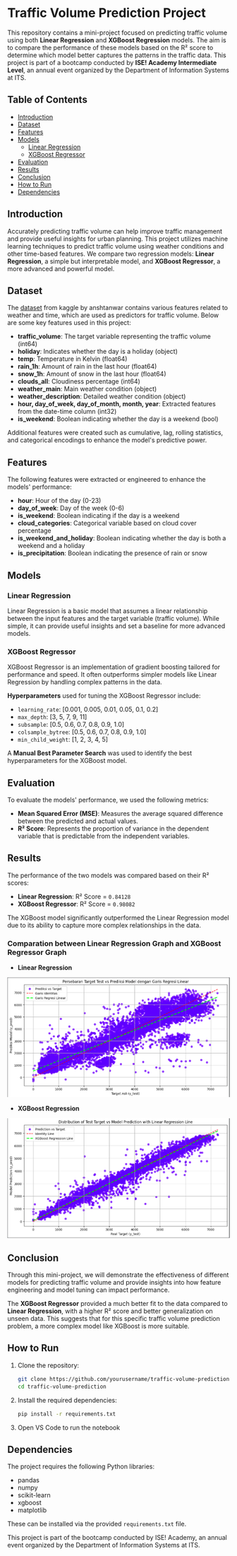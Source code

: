 # Traffic Volume Prediction Project

This repository contains a mini-project focused on predicting traffic volume using both **Linear Regression** and **XGBoost Regression** models. The aim is to compare the performance of these models based on the R² score to determine which model better captures the patterns in the traffic data. This project is part of a bootcamp conducted by **ISE! Academy Intermediate Level**, an annual event organized by the Department of Information Systems at ITS.

## Table of Contents
- [Introduction](#introduction)
- [Dataset](#dataset)
- [Features](#features)
- [Models](#models)
  - [Linear Regression](#linear-regression)
  - [XGBoost Regressor](#xgboost-regressor)
- [Evaluation](#evaluation)
- [Results](#results)
- [Conclusion](#conclusion)
- [How to Run](#how-to-run)
- [Dependencies](#dependencies)

## Introduction

Accurately predicting traffic volume can help improve traffic management and provide useful insights for urban planning. This project utilizes machine learning techniques to predict traffic volume using weather conditions and other time-based features. We compare two regression models: **Linear Regression**, a simple but interpretable model, and **XGBoost Regressor**, a more advanced and powerful model.

## Dataset

The [dataset](https://www.kaggle.com/datasets/anshtanwar/metro-interstate-traffic-volume) from kaggle by anshtanwar contains various features related to weather and time, which are used as predictors for traffic volume. Below are some key features used in this project:

- **traffic_volume**: The target variable representing the traffic volume (int64)
- **holiday**: Indicates whether the day is a holiday (object)
- **temp**: Temperature in Kelvin (float64)
- **rain_1h**: Amount of rain in the last hour (float64)
- **snow_1h**: Amount of snow in the last hour (float64)
- **clouds_all**: Cloudiness percentage (int64)
- **weather_main**: Main weather condition (object)
- **weather_description**: Detailed weather condition (object)
- **hour, day_of_week, day_of_month, month, year**: Extracted features from the date-time column (int32)
- **is_weekend**: Boolean indicating whether the day is a weekend (bool)

Additional features were created such as cumulative, lag, rolling statistics, and categorical encodings to enhance the model's predictive power.

## Features

The following features were extracted or engineered to enhance the models' performance:
- **hour**: Hour of the day (0-23)
- **day_of_week**: Day of the week (0-6)
- **is_weekend**: Boolean indicating if the day is a weekend
- **cloud_categories**: Categorical variable based on cloud cover percentage
- **is_weekend_and_holiday**: Boolean indicating whether the day is both a weekend and a holiday
- **is_precipitation**: Boolean indicating the presence of rain or snow

## Models

### Linear Regression

Linear Regression is a basic model that assumes a linear relationship between the input features and the target variable (traffic volume). While simple, it can provide useful insights and set a baseline for more advanced models.

### XGBoost Regressor

XGBoost Regressor is an implementation of gradient boosting tailored for performance and speed. It often outperforms simpler models like Linear Regression by handling complex patterns in the data.

**Hyperparameters** used for tuning the XGBoost Regressor include:
- `learning_rate`: [0.001, 0.005, 0.01, 0.05, 0.1, 0.2]
- `max_depth`: [3, 5, 7, 9, 11]
- `subsample`: [0.5, 0.6, 0.7, 0.8, 0.9, 1.0]
- `colsample_bytree`: [0.5, 0.6, 0.7, 0.8, 0.9, 1.0]
- `min_child_weight`: [1, 2, 3, 4, 5]

A **Manual Best Parameter Search** was used to identify the best hyperparameters for the XGBoost model.

## Evaluation

To evaluate the models' performance, we used the following metrics:
- **Mean Squared Error (MSE)**: Measures the average squared difference between the predicted and actual values.
- **R² Score**: Represents the proportion of variance in the dependent variable that is predictable from the independent variables.

## Results

The performance of the two models was compared based on their R² scores:

- **Linear Regression**: R² Score = `0.84128`
- **XGBoost Regressor**: R² Score = `0.98082`

The XGBoost model significantly outperformed the Linear Regression model due to its ability to capture more complex relationships in the data.

### **Comparation between Linear Regression Graph and XGBoost Regressor Graph**

- **Linear Regression**

![Linear Regression](./img/linear_reg_graph.png)

- **XGBoost Regression**

![XGBoost Regression](./img/xgboost_reg_graph.png)

## Conclusion

Through this mini-project, we will demonstrate the effectiveness of different models for predicting traffic volume and provide insights into how feature engineering and model tuning can impact performance.

The **XGBoost Regressor** provided a much better fit to the data compared to **Linear Regression**, with a higher R² score and better generalization on unseen data. This suggests that for this specific traffic volume prediction problem, a more complex model like XGBoost is more suitable.

## How to Run

1. Clone the repository:
   ```bash
   git clone https://github.com/yourusername/traffic-volume-prediction.git
   cd traffic-volume-prediction
   ```

2. Install the required dependencies:
    ```bash
    pip install -r requirements.txt
    ```

3. Open VS Code to run the notebook

## Dependencies

The project requires the following Python libraries:

- pandas
- numpy
- scikit-learn
- xgboost
- matplotlib

These can be installed via the provided `requirements.txt` file.

This project is part of the bootcamp conducted by ISE! Academy, an annual event organized by the Department of Information Systems at ITS.